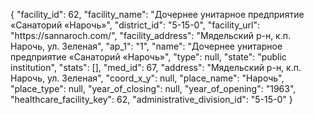{
    "facility_id": 62,
    "facility_name": "Дочернее унитарное предприятие «Санаторий «Нарочь»",
    "district_id": "5-15-0",
    "facility_url": "https:\/\/sannaroch.com\/",
    "facility_address": "Мядельский р-н, к.п. Нарочь, ул. Зеленая",
    "ap_1": "1",
    "name": "Дочернее унитарное предприятие «Санаторий «Нарочь»",
    "type": null,
    "state": "public institution",
    "stats": [],
    "med_id": 67,
    "address": "Мядельский р-н, к.п. Нарочь, ул. Зеленая",
    "coord_x_y": null,
    "place_name": "Нарочь",
    "place_type": null,
    "year_of_closing": null,
    "year_of_opening": "1963",
    "healthcare_facility_key": 62,
    "administrative_division_id": "5-15-0"
}